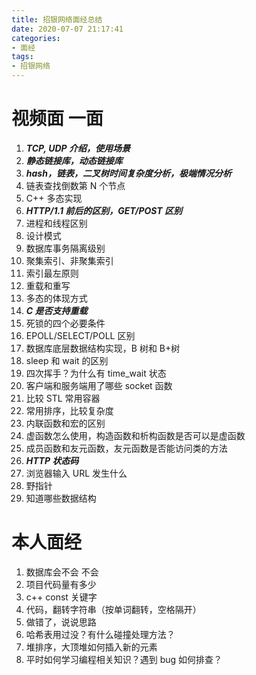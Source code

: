 ```yaml
---
title: 招银网络面经总结
date: 2020-07-07 21:17:41
categories:
- 面经
tags:
- 招银网络
---
```


# 视频面 一面

1. ***TCP, UDP 介绍，使用场景***
2. ***静态链接库，动态链接库***
3. ***hash，链表，二叉树时间复杂度分析，极端情况分析***
4. 链表查找倒数第 N 个节点
5. C++ 多态实现
6. ***HTTP/1.1 前后的区别，GET/POST 区别***
7. 进程和线程区别
8. 设计模式
9. 数据库事务隔离级别
10. 聚集索引、非聚集索引
11. 索引最左原则
12. 重载和重写
13. 多态的体现方式
14. ***C 是否支持重载***
15. 死锁的四个必要条件
16. EPOLL/SELECT/POLL 区别
17. 数据库底层数据结构实现，B 树和 B+树
18. sleep 和 wait 的区别
19. 四次挥手？为什么有 time_wait 状态
20. 客户端和服务端用了哪些 socket 函数
21. 比较 STL 常用容器
22. 常用排序，比较复杂度
23. 内联函数和宏的区别
24. 虚函数怎么使用，构造函数和析构函数是否可以是虚函数
25. 成员函数和友元函数，友元函数是否能访问类的方法
26. ***HTTP 状态码***
27. 浏览器输入 URL 发生什么
28. 野指针
29. 知道哪些数据结构

# 本人面经

1. 数据库会不会 不会
2. 项目代码量有多少
3. c++ const 关键字
4. 代码，翻转字符串（按单词翻转，空格隔开）
5. 做错了，说说思路
6. 哈希表用过没？有什么碰撞处理方法？
7. 堆排序，大顶堆如何插入新的元素
8. 平时如何学习编程相关知识？遇到 bug 如何排查？